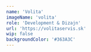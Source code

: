 ```yaml
---
name: 'Volita'
imageName: 'volita'
role: 'Development & Dizajn'
url: 'https://volitaservis.sk'
wip: false
backgroundColor: '#363A3C'
---
```

